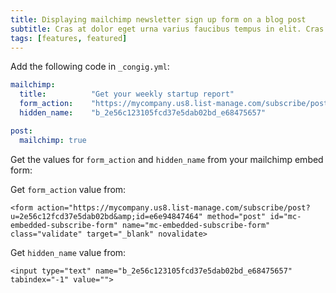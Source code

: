 ```yaml
---
title: Displaying mailchimp newsletter sign up form on a blog post
subtitle: Cras at dolor eget urna varius faucibus tempus in elit. Cras a dui imperdiet, tempus metus quis, pharetra turpis.
tags: [features, featured]
---
```


Add the following code in `_congig.yml`:
```yaml
mailchimp:
  title:          "Get your weekly startup report"
  form_action:    "https://mycompany.us8.list-manage.com/subscribe/post?u=2e56c12fcd37e5dab02bd&amp;id=e6e94847464"
  hidden_name:    "b_2e56c123105fcd37e5dab02bd_e68475657"

post:
  mailchimp: true
```

Get the values for `form_action` and `hidden_name` from your mailchimp embed form:

Get `form_action` value from:

```
<form action="https://mycompany.us8.list-manage.com/subscribe/post?u=2e56c12fcd37e5dab02bd&amp;id=e6e94847464" method="post" id="mc-embedded-subscribe-form" name="mc-embedded-subscribe-form" class="validate" target="_blank" novalidate>
```

Get `hidden_name` value from:
```
<input type="text" name="b_2e56c123105fcd37e5dab02bd_e68475657" tabindex="-1" value="">
```